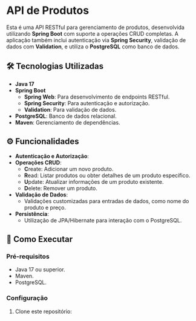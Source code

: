 # API de Produtos

Esta é uma API RESTful para gerenciamento de produtos, desenvolvida utilizando **Spring Boot** com suporte a operações
CRUD completas. A aplicação também inclui autenticação via **Spring Security**, validação de dados com **Validation**, e
utiliza o **PostgreSQL** como banco de dados.

## 🛠️ Tecnologias Utilizadas

- **Java 17**
- **Spring Boot**
    - **Spring Web**: Para desenvolvimento de endpoints RESTful.
    - **Spring Security**: Para autenticação e autorização.
    - **Validation**: Para validação de dados.
- **PostgreSQL**: Banco de dados relacional.
- **Maven**: Gerenciamento de dependências.

## ⚙️ Funcionalidades

- **Autenticação e Autorização**:
- **Operações CRUD**:
    - **C**reate: Adicionar um novo produto.
    - **R**ead: Listar produtos ou obter detalhes de um produto específico.
    - **U**pdate: Atualizar informações de um produto existente.
    - **D**elete: Remover um produto.
- **Validação de Dados**:
    - Validações customizadas para entradas de dados, como nome do produto e preço.
- **Persistência**:
    - Utilização de JPA/Hibernate para interação com o PostgreSQL.

## 🚀 Como Executar

### Pré-requisitos

- Java 17 ou superior.
- Maven.
- PostgreSQL.

### Configuração

1. Clone este repositório:
   ```bash
  
